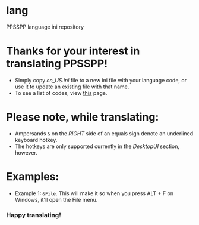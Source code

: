 # lang

PPSSPP language ini repository

# Thanks for your interest in translating PPSSPP!

* Simply copy *en_US.ini* file to a new ini file with your language code, or use it to update an existing file with that name.
* To see a list of codes, view [this](http://stackoverflow.com/questions/3191664/list-of-all-locales-and-their-short-codes) page.

# Please note, while translating:
* Ampersands `&` on the *RIGHT* side of an equals sign denote an underlined keyboard hotkey.
* The hotkeys are only supported currently in the *DesktopUI* section, however.

# Examples:
* Example 1: `&File`. This will make it so when you press ALT + F on Windows, it'll open the File menu.

<!-- ![1](http://scr.mryadro.ru/3hauglpnbd.png) -->

### Happy translating!
